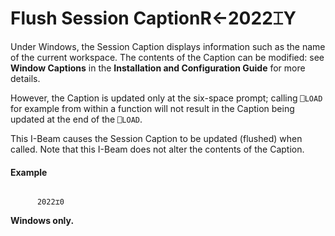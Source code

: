 




<h1 class="heading"><span class="name">Flush Session Caption</span><span class="command">R←2022⌶Y</span></h1>

Under Windows, the Session Caption displays information such as the name of the current workspace. The contents of the Caption can be modified: see **Window Captions** in the **Installation and Configuration Guide** for more details.


However, the Caption is updated only at the six-space prompt; calling `⎕LOAD` for example from within a function will not result in the Caption being updated at the end of the `⎕LOAD`.


This I-Beam causes the Session Caption to be updated (flushed) when called. Note that this I-Beam does not alter the contents of the Caption.

#### Example
```apl

      2022⌶0    
```



**Windows only.**


